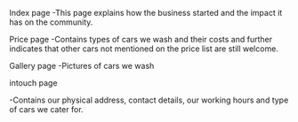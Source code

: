 Index page
-This page explains how the business started and the impact it has on the community.

Price page
-Contains types of cars we wash and their costs and further indicates that other cars not mentioned on the price list are still welcome.

Gallery page
-Pictures of cars we wash

intouch page

-Contains our physical address, contact details, our working hours and type of cars we cater for.

